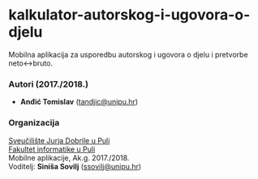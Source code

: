 # kalkulator-autorskog-i-ugovora-o-djelu
Mobilna aplikacija za usporedbu autorskog i ugovora o djelu i pretvorbe neto&lt;->bruto.

### Autori (2017./2018.)
- **Anđić Tomislav** (tandjic@unipu.hr)

### Organizacija
[Sveučilište Jurja Dobrile u Puli](http://www.unipu.hr/)   
[Fakultet informatike u Puli](https://fipu.unipu.hr/)  
Mobilne aplikacije, Ak.g. 2017./2018.  
Voditelj: **Siniša Sovilj** (ssovilj@unipu.hr)
